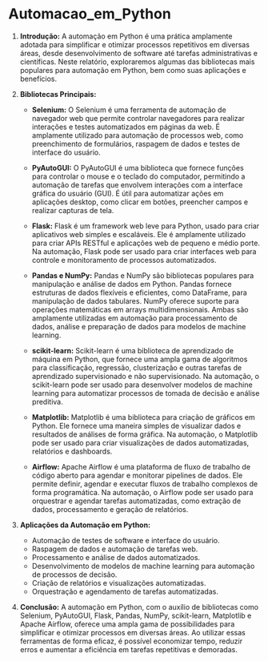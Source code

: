# Automacao_em_Python

1. **Introdução:**
   A automação em Python é uma prática amplamente adotada para simplificar e otimizar processos repetitivos em diversas áreas, desde desenvolvimento de software até tarefas administrativas e científicas. Neste relatório, exploraremos algumas das bibliotecas mais populares para automação em Python, bem como suas aplicações e benefícios.

2. **Bibliotecas Principais:**

   - **Selenium:** O Selenium é uma ferramenta de automação de navegador web que permite controlar navegadores para realizar interações e testes automatizados em páginas da web. É amplamente utilizado para automação de processos web, como preenchimento de formulários, raspagem de dados e testes de interface do usuário.

   - **PyAutoGUI:** O PyAutoGUI é uma biblioteca que fornece funções para controlar o mouse e o teclado do computador, permitindo a automação de tarefas que envolvem interações com a interface gráfica do usuário (GUI). É útil para automatizar ações em aplicações desktop, como clicar em botões, preencher campos e realizar capturas de tela.

   - **Flask:** Flask é um framework web leve para Python, usado para criar aplicativos web simples e escaláveis. Ele é amplamente utilizado para criar APIs RESTful e aplicações web de pequeno e médio porte. Na automação, Flask pode ser usado para criar interfaces web para controle e monitoramento de processos automatizados.

   - **Pandas e NumPy:** Pandas e NumPy são bibliotecas populares para manipulação e análise de dados em Python. Pandas fornece estruturas de dados flexíveis e eficientes, como DataFrame, para manipulação de dados tabulares. NumPy oferece suporte para operações matemáticas em arrays multidimensionais. Ambas são amplamente utilizadas em automação para processamento de dados, análise e preparação de dados para modelos de machine learning.

   - **scikit-learn:** Scikit-learn é uma biblioteca de aprendizado de máquina em Python, que fornece uma ampla gama de algoritmos para classificação, regressão, clusterização e outras tarefas de aprendizado supervisionado e não supervisionado. Na automação, o scikit-learn pode ser usado para desenvolver modelos de machine learning para automatizar processos de tomada de decisão e análise preditiva.

   - **Matplotlib:** Matplotlib é uma biblioteca para criação de gráficos em Python. Ele fornece uma maneira simples de visualizar dados e resultados de análises de forma gráfica. Na automação, o Matplotlib pode ser usado para criar visualizações de dados automatizadas, relatórios e dashboards.

   - **Airflow:** Apache Airflow é uma plataforma de fluxo de trabalho de código aberto para agendar e monitorar pipelines de dados. Ele permite definir, agendar e executar fluxos de trabalho complexos de forma programática. Na automação, o Airflow pode ser usado para orquestrar e agendar tarefas automatizadas, como extração de dados, processamento e geração de relatórios.

3. **Aplicações da Automação em Python:**
   - Automação de testes de software e interface do usuário.
   - Raspagem de dados e automação de tarefas web.
   - Processamento e análise de dados automatizados.
   - Desenvolvimento de modelos de machine learning para automação de processos de decisão.
   - Criação de relatórios e visualizações automatizadas.
   - Orquestração e agendamento de tarefas automatizadas.

4. **Conclusão:**
   A automação em Python, com o auxílio de bibliotecas como Selenium, PyAutoGUI, Flask, Pandas, NumPy, scikit-learn, Matplotlib e Apache Airflow, oferece uma ampla gama de possibilidades para simplificar e otimizar processos em diversas áreas. Ao utilizar essas ferramentas de forma eficaz, é possível economizar tempo, reduzir erros e aumentar a eficiência em tarefas repetitivas e demoradas.
